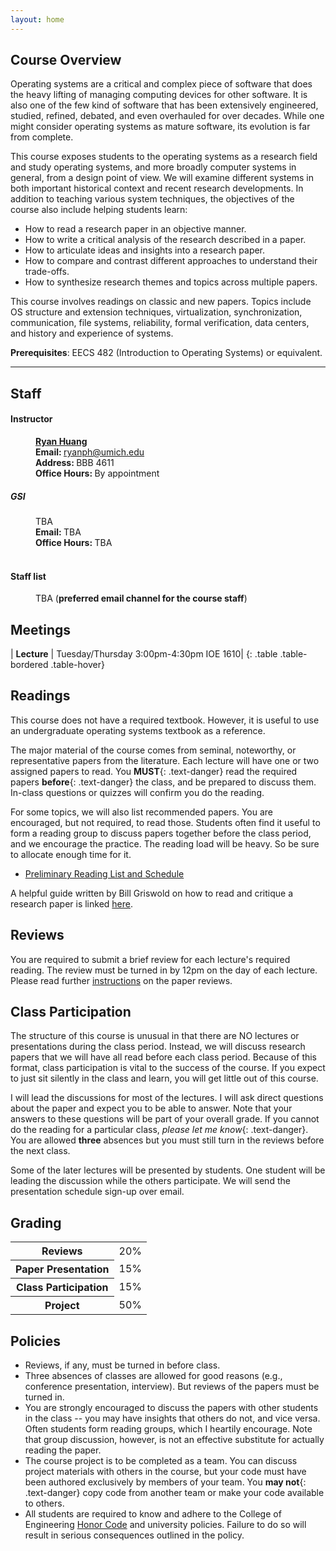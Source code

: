 ```yaml
---
layout: home
---
```


## Course Overview

Operating systems are a critical and complex piece of software that does the
heavy lifting of managing computing devices for other software. It is also one
of the few kind of software that has been extensively engineered, studied,
refined, debated, and even overhauled for over decades. While one might
consider operating systems as mature software, its evolution is far from
complete.

This course exposes students to the operating systems as a research field and
study operating systems, and more broadly computer systems in general, from a design 
point of view. We will examine different systems in both important historical 
context and recent research developments. In addition to teaching various system 
techniques, the objectives of the course also include helping students learn:

* How to read a research paper in an objective manner.
* How to write a critical analysis of the research described in a paper.
* How to articulate ideas and insights into a research paper.
* How to compare and contrast different approaches to understand their trade-offs.
* How to synthesize research themes and topics across multiple papers.

This course involves readings on classic and new papers. Topics include OS
structure and extension techniques, virtualization, synchronization,
communication, file systems, reliability, formal verification,
data centers, and history and experience of systems.

**Prerequisites**: EECS 482 (Introduction to Operating Systems) or equivalent.

<hr>

## Staff

<dl class="staff">
	<dt><h4>Instructor</h4></dt>
	<dd><strong><a href="https://web.eecs.umich.edu/~ryanph">Ryan Huang</a></strong></dd>
	<dd><b>Email: </b><a href="mailto:ryanph@umich.edu">ryanph@umich.edu</a></dd>
	<dd><b>Address: </b>BBB 4611</dd>
	<dd><b>Office Hours: </b>By appointment</dd>
	<dt><h5>GSI</h5></dt>
	<dd>TBA</dd>
	<dd><b>Email: </b>TBA</dd>
	<dd><b>Office Hours: </b>TBA</dd>
  <br>
	<dt><h4>Staff list</h4></dt>
	<dd>TBA (<b>preferred email channel for the course staff</b>)</dd>
</dl>

## Meetings

| **Lecture**               | Tuesday/Thursday 3:00pm-4:30pm IOE 1610|
{: .table .table-bordered .table-hover}

## Readings
This course does not have a required textbook. However, it is useful to 
use an undergraduate operating systems textbook as a reference. 

The major material of the course comes from seminal, noteworthy, or representative 
papers from the literature. Each lecture will have one or two assigned papers 
to read. You **MUST**{: .text-danger} read the required papers **before**{: .text-danger} 
the class, and be prepared to discuss them. In-class questions or quizzes will 
confirm you do the reading.

For some topics, we will also list recommended papers. You are encouraged, 
but not required, to read those. Students often find it useful to form a reading 
group to discuss papers together before the class period, and we encourage 
the practice. The reading load will be heavy. So be sure to allocate enough
time for it.

* [Preliminary Reading List and Schedule](syllabus.html)

A helpful guide written by Bill Griswold on how to read and critique a research 
paper is linked [here](http://cseweb.ucsd.edu/~wgg/CSE210/howtoread.html).

## Reviews
You are required to submit a brief review for each lecture's required reading. 
The review must be turned in by <span class="text-danger">12pm</span> on the 
day of each lecture. Please read further [instructions](reviews.html) on the 
paper reviews.

## Class Participation
The structure of this course is unusual in that there are NO lectures or presentations 
during the class period. Instead, we will discuss research papers that we will 
have all read before each class period. Because of this format, class participation 
is vital to the success of the course. If you expect to just sit silently in the
class and learn, you will get little out of this course. 

I will lead the discussions for most of the lectures. I will ask direct 
questions about the paper and expect you to be able to answer. Note that your answers 
to these questions will be part of your overall grade. If you cannot do the reading 
for a particular class, *please let me know*{: .text-danger}. You are allowed 
**three** absences but you must still turn in the reviews before the next class. 

Some of the later lectures will be presented by students. One student will be
leading the discussion while the others participate. We will send the 
presentation schedule sign-up over email.

## Grading

<table class="table table-bordered table-hover border-primary">
  <tbody>
    <tr>
      <th scope="row">Reviews</th>
      <td>20%</td> 
    </tr>
    <tr>
      <th scope="row">Paper Presentation</th>
      <td>15%</td> 
    </tr>
    <tr>
      <th scope="row">Class Participation</th>
      <td>15%</td> 
    </tr>
    <tr>
      <th scope="row">Project</th>
      <td>50%</td> 
    </tr>
  </tbody>
</table>

## Policies

* Reviews, if any, must be turned in before class.
* Three absences of classes are allowed for good reasons (e.g., conference presentation, 
interview). But reviews of the papers must be turned in.
* You are strongly encouraged to discuss the papers with other students in the class -- 
  you may have insights that others do not, and vice versa. Often students form reading groups, 
  which I heartily encourage. Note that group discussion, however, is not an effective 
  substitute for actually reading the paper.
* The course project is to be completed as a team. You can discuss project materials 
  with others in the course, but your code must have been authored exclusively by 
  members of your team. You **may not**{: .text-danger} copy code from another team 
  or make your code available to others.
* All students are required to know and adhere to the College of Engineering [Honor Code](https://ecas.engin.umich.edu/wp-content/uploads/sites/19/2023/02/College-of-Engineering-Honor-Code-UPDATED.pdf) and 
  university policies. Failure to do so will result in serious consequences outlined in the policy.
